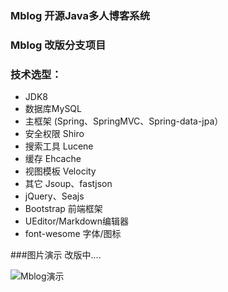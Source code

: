 ﻿### Mblog 开源Java多人博客系统

### Mblog 改版分支项目

### 技术选型：

* JDK8
* 数据库MySQL
* 主框架 (Spring、SpringMVC、Spring-data-jpa）
* 安全权限 Shiro
* 搜索工具 Lucene
* 缓存 Ehcache
* 视图模板 Velocity
* 其它 Jsoup、fastjson
* jQuery、Seajs
* Bootstrap 前端框架
* UEditor/Markdown编辑器
* font-wesome 字体/图标

###图片演示 改版中....

![Mblog演示](https://gitee.com/uploads/images/2017/1106/172609_2e0b22a6_330414.jpeg "2017-11-06_172325.jpg")
